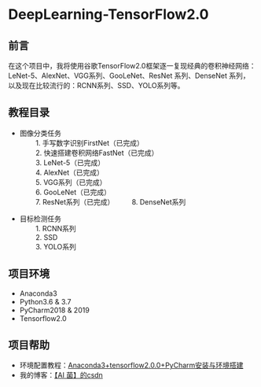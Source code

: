 # DeepLearning-TensorFlow2.0
## 前言
在这个项目中，我将使用谷歌TensorFlow2.0框架逐一复现经典的卷积神经网络：LeNet-5、AlexNet、VGG系列、GooLeNet、ResNet 系列、DenseNet 系列，以及现在比较流行的：RCNN系列、SSD、YOLO系列等。

## 教程目录
- 图像分类任务  
&emsp;&emsp; 1. 手写数字识别FirstNet（已完成）  
&emsp;&emsp; 2. 快速搭建卷积网络FastNet（已完成）  
&emsp;&emsp; 3. LeNet-5（已完成）  
&emsp;&emsp; 4. AlexNet（已完成）  
&emsp;&emsp; 5. VGG系列（已完成）  
&emsp;&emsp; 6. GooLeNet（已完成）  
&emsp;&emsp; 7. ResNet系列（已完成）
&emsp;&emsp; 8. DenseNet系列

- 目标检测任务  
&emsp;&emsp; 1. RCNN系列  
&emsp;&emsp; 2. SSD  
&emsp;&emsp; 3. YOLO系列

## 项目环境
 - Anaconda3
 - Python3.6 & 3.7
 - PyCharm2018 & 2019
 - Tensorflow2.0  
 
## 项目帮助
- 环境配置教程：[Anaconda3+tensorflow2.0.0+PyCharm安装与环境搭建](https://blog.csdn.net/wjinjie/article/details/104342769)
- 我的博客：[【AI 菌】的csdn](https://blog.csdn.net/wjinjie)

